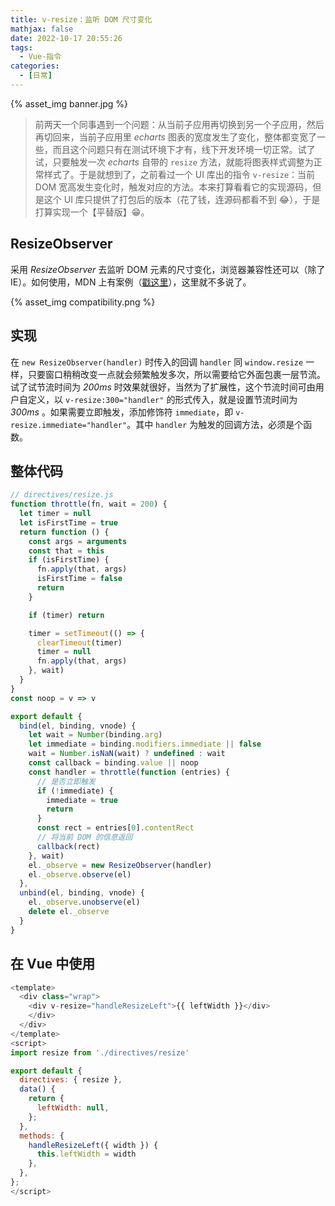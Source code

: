 ```yaml
---
title: v-resize：监听 DOM 尺寸变化
mathjax: false
date: 2022-10-17 20:55:26
tags:
  - Vue-指令
categories:
  - [日常]
---
```


{% asset_img banner.jpg %}

> 前两天一个同事遇到一个问题：从当前子应用再切换到另一个子应用，然后再切回来，当前子应用里 _echarts_ 图表的宽度发生了变化，整体都变宽了一些，而且这个问题只有在测试环境下才有，线下开发环境一切正常。试了试，只要触发一次 _echarts_ 自带的 `resize` 方法，就能将图表样式调整为正常样式了。于是就想到了，之前看过一个 UI 库出的指令 `v-resize`：当前 DOM 宽高发生变化时，触发对应的方法。本来打算看看它的实现源码，但是这个 UI 库只提供了打包后的版本（花了钱，连源码都看不到 😂），于是打算实现一个【平替版】😁。

<div class="iframe-codepen" src="https://codepen.io/olderk/full/ZEoZpoB" width="100%" height="500"></div>

## ResizeObserver

采用 _ResizeObserver_ 去监听 DOM 元素的尺寸变化，浏览器兼容性还可以（除了 IE）。如何使用，MDN 上有案例（[戳这里](https://developer.mozilla.org/zh-CN/docs/Web/API/ResizeObserver)），这里就不多说了。

{% asset_img compatibility.png %}

## 实现

在 `new ResizeObserver(handler)` 时传入的回调 `handler` 同 `window.resize` 一样，只要窗口稍稍改变一点就会频繁触发多次，所以需要给它外面包裹一层节流。试了试节流时间为 _200ms_ 时效果就很好，当然为了扩展性，这个节流时间可由用户自定义，以 `v-resize:300="handler"` 的形式传入，就是设置节流时间为 _300ms_ 。如果需要立即触发，添加修饰符 `immediate`，即 `v-resize.immediate="handler"`。其中 `handler` 为触发的回调方法，必须是个函数。

## 整体代码

```js
// directives/resize.js
function throttle(fn, wait = 200) {
  let timer = null
  let isFirstTime = true
  return function () {
    const args = arguments
    const that = this
    if (isFirstTime) {
      fn.apply(that, args)
      isFirstTime = false
      return
    }

    if (timer) return

    timer = setTimeout(() => {
      clearTimeout(timer)
      timer = null
      fn.apply(that, args)
    }, wait)
  }
}
const noop = v => v

export default {
  bind(el, binding, vnode) {
    let wait = Number(binding.arg)
    let immediate = binding.modifiers.immediate || false
    wait = Number.isNaN(wait) ? undefined : wait
    const callback = binding.value || noop
    const handler = throttle(function (entries) {
      // 是否立即触发
      if (!immediate) {
        immediate = true
        return
      }
      const rect = entries[0].contentRect
      // 将当前 DOM 的信息返回
      callback(rect)
    }, wait)
    el._observe = new ResizeObserver(handler)
    el._observe.observe(el)
  },
  unbind(el, binding, vnode) {
    el._observe.unobserve(el)
    delete el._observe
  }
}
```

## 在 Vue 中使用

```js
<template>
  <div class="wrap">
    <div v-resize="handleResizeLeft">{{ leftWidth }}</div>
    </div>
  </div>
</template>
<script>
import resize from './directives/resize'

export default {
  directives: { resize },
  data() {
    return {
      leftWidth: null,
    };
  },
  methods: {
    handleResizeLeft({ width }) {
      this.leftWidth = width
    },
  },
};
</script>
```
